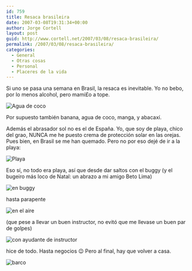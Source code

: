 ```yaml
---
id: 759
title: Resaca brasileira
date: 2007-03-08T19:31:34+00:00
author: Jorge Cortell
layout: post
guid: http://www.cortell.net/2007/03/08/resaca-brasileira/
permalink: /2007/03/08/resaca-brasileira/
categories:
  - General
  - Otras cosas
  - Personal
  - Placeres de la vida
---
```

Si uno se pasa una semana en Brasil, la resaca es inevitable. Yo no bebo, por lo menos alcohol, pero mamí£o a tope.

![Agua de coco](http://farm1.static.flickr.com/126/412461848_6e7eed5cdf.jpg?v=0 "Agua de coco")

Por supuesto también banana, agua de coco, manga, y abacaxí­.

Además el abrasador sol no es el de España. Yo, que soy de playa, chico del grao, NUNCA me he puesto crema de protección solar en las orejas. Pues bien, en Brasil se me han quemado. Pero no por eso dejé de ir a la playa:

![Playa](http://farm1.static.flickr.com/133/412461758_156a48fbc6.jpg?v=0 "Playa")

Eso sí­, no todo era playa, así­ que desde dar saltos con el buggy (y el bugeiro más loco de Natal: un abrazo a mi amigo Beto Lima)

![en buggy](http://farm1.static.flickr.com/132/412462274_cf45b1980b.jpg?v=0 "en buggy")

hasta parapente

![en el aire](http://farm1.static.flickr.com/168/412461957_039087560e.jpg?v=0 "en el aire")

(que pese a llevar un buen instructor, no evitó que me llevase un buen par de golpes)

![con ayudante de instructor](http://farm1.static.flickr.com/169/412462068_3deb13382f.jpg?v=0 "con ayudante de instructor")

hice de todo. Hasta negocios 😉 Pero al final, hay que volver a casa.

![barco](http://farm1.static.flickr.com/133/412462213_2765220f9d.jpg?v=0 "barco")
